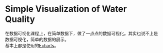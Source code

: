 Simple Visualization of Water Quality
===
在数据可视化课程上，在简单数据下，做了一点点的数据可视化。其实也说不上是数据可视化，简单的数据的展示。  
基本上都是使用的[Echarts](https://echarts.baidu.com/)。
